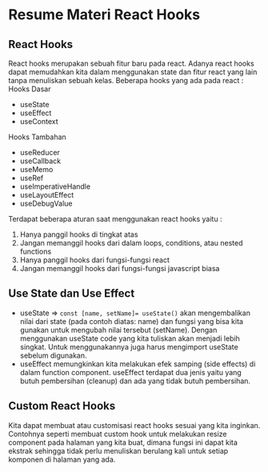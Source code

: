 # Resume Materi React Hooks
## React Hooks 
React hooks merupakan sebuah fitur baru pada react. Adanya react hooks dapat memudahkan kita dalam menggunakan state dan fitur react yang lain tanpa menuliskan sebuah kelas. 
Beberapa hooks yang ada pada react :
Hooks Dasar 

- useState
- useEffect
- useContext

Hooks Tambahan
- useReducer
- useCallback
- useMemo
- useRef
- useImperativeHandle
- useLayoutEffect
- useDebugValue

Terdapat beberapa aturan saat menggunakan react hooks yaitu :
1. Hanya panggil hooks di tingkat atas
2. Jangan memanggil hooks dari dalam loops, conditions, atau nested functions
3. Hanya panggil hooks dari fungsi-fungsi react
4. Jangan memanggil hooks dari fungsi-fungsi javascript biasa

## Use State dan Use Effect
- useState => `const [name, setName]= useState()` akan mengembalikan nilai dari state (pada contoh diatas: name) dan fungsi yang bisa kita gunakan untuk mengubah nilai tersebut (setName). Dengan menggunakan useState code yang kita tuliskan akan menjadi lebih singkat. Untuk menggunakannya juga harus mengimport useState sebelum digunakan. 
- useEffect memungkinkan kita melakukan efek samping (side effects) di dalam function component. useEffect terdapat dua jenis yaitu yang butuh pembersihan (cleanup) dan ada yang tidak butuh pembersihan. 

## Custom React Hooks
Kita dapat membuat atau customisasi react hooks sesuai yang kita inginkan. Contohnya seperti membuat custom hook untuk melakukan resize component pada halaman yang kita buat, dimana fungsi ini dapat kita ekstrak sehingga tidak perlu menuliskan berulang kali untuk setiap komponen di halaman yang ada.
